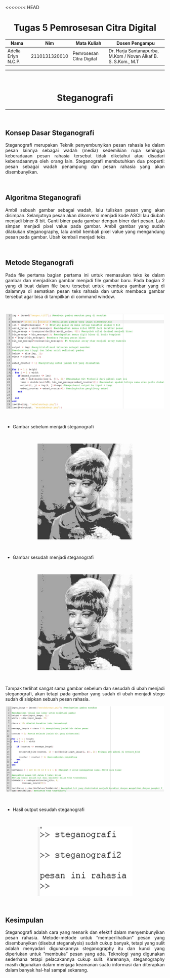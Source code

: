 <<<<<<< HEAD
<h1 align="center"><b>Tugas 5 Pemrosesan Citra Digital</b></h1>

Nama | Nim | Mata Kuliah | Dosen Pengampu
---|---|---|---
Adelia Erlyn N.C.P. | 2110131320010 | Pemrosesan Citra Digital | Dr. Harja Santanapurba, M.Kom / Novan Alkaf B. S. S.Kom., M.T

<hr><br>

<h1 align="center"><b> Steganografi </b></h1></p>

<hr><br> 

<h2><b> Konsep Dasar Steganografi </b></h2>

<p align="justify">Steganografi merupakan Teknik penyembunyikan pesan rahasia ke dalam pesan  lainnya sebagai wadah (media) sedemikian rupa sehingga keberadaaan pesan rahasia tersebut tidak diketahui atau disadari keberadaannya oleh orang lain.  Steganografi membutuhkan dua properti: pesan sebagai wadah penampung dan pesan rahasia yang akan disembunyikan.</p>

<br>

<h2><b> Algoritma Steganografi </b></h2>

<p align="justify">Ambil sebuah gambar sebagai wadah, lalu tuliskan pesan yang akan  disimpan. Selanjutnya pesan akan dikonversi menjadi kode ASCII lau diubah menjadi biner 8 bit. Ganti biner pada gambar dengan biner dari pesan. Lalu simpan menjadi pixel value pada gambar. Ambil gambar yang sudah dilakukan steganography, lalu ambil kembali pixel value yang mengandung pesan pada gambar. Ubah kembali menjadi teks.</p>

<br>

<h2><b> Metode Steganografi </b></h2>

<p align="justify">Pada file pertama bagian pertama ini untuk memasukan teks ke dalam gambar dan menjadikan gambar menjadi file gambar baru. Pada bagian 2 yang di buat dalam file baru tersebut untuk membaca gambar yang di dalamnya di sematkan pesan teks rahasia dan untuk membaca gambar tersebut agar bisa di tampilkan di command window. </p>
<br>

<p align="center"><img src="img/TUGAS5_F1.png" width="500px"></p><br> 

- Gambar sebelum menjadi steganografi

<br>

<p align="center"><img src="img/TUGAS5_F2.png" width="300px"></p><br> 

- Gambar sesudah menjadi steganografi

<br>

<p align="center"><img src="img/TUGAS5_F3.png" width="300px"></p><br> 

<p align="justify">Tampak terlihat sangat sama gambar sebelum dan sesudah di ubah menjadi steganografi, akan tetapi pada gambar yang sudah di ubah menjadi stego sudah di sisipkan sebuah pesan rahasia. </p>

<p align="center"><img src="img/TUGAS5_F4.png" width="500px"></p><br> 

- Hasil output sesudah steganografi

<br>

<p align="center"><img src="img/TUGAS5_F5.png" width="300px"></p><br>

<h2><b> Kesimpulan </b></h2>

<p align="justify">Steganografi adalah cara yang menarik dan efektif dalam menyembunyikan pesan rahasia. Metode-metode untuk “memperlihatkan” pesan yang disembunyikan (disebut steganalysis) sudah cukup banyak, tetapi yang sulit adalah menyadari digunakannya steganography itu dan kunci yang diperlukan untuk ”membuka” pesan yang ada. Teknologi yang digunakan sederhana tetapi pelacakannya cukup sulit. Karenanya, steganography masih digunakan dalam menjaga keamanan suatu informasi dan diterapkan dalam banyak hal-hal sampai sekarang.</p>